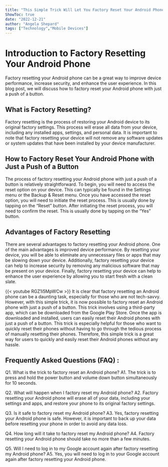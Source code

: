 ```yaml
---
title: "This Simple Trick Will Let You Factory Reset Your Android Phone With Just a Push of a Button!"
ShowToc: true 
date: "2022-12-21"
author: "Angela Shepard" 
tags: ["Technology","Mobile Devices"]
---
```

# Introduction to Factory Resetting Your Android Phone

Factory resetting your Android phone can be a great way to improve device performance, increase security, and enhance the user experience. In this blog post, we will discuss how to factory reset your Android phone with just a push of a button.

## What is Factory Resetting?

Factory resetting is the process of restoring your Android device to its original factory settings. This process will erase all data from your device, including any installed apps, settings, and personal data. It is important to note that factory resetting your device will not remove any software updates or system updates that have been installed by your device manufacturer.

## How to Factory Reset Your Android Phone with Just a Push of a Button

The process of factory resetting your Android phone with just a push of a button is relatively straightforward. To begin, you will need to access the reset option on your device. This can typically be found in the Settings menu or the Backup & Reset menu. Once you have accessed the reset option, you will need to initiate the reset process. This is usually done by tapping on the “Reset” button. After initiating the reset process, you will need to confirm the reset. This is usually done by tapping on the “Yes” button.

## Advantages of Factory Resetting

There are several advantages to factory resetting your Android phone. One of the main advantages is improved device performance. By resetting your device, you will be able to eliminate any unnecessary files or apps that may be slowing down your device. Additionally, factory resetting your device can help to increase security by removing any malicious software that may be present on your device. Finally, factory resetting your device can help to enhance the user experience by allowing you to start fresh with a clean slate.

{{< youtube RGZ1i5MpWCw >}} 
It is clear that factory resetting an Android phone can be a daunting task, especially for those who are not tech-savvy. However, with this simple trick, it is now possible to factory reset an Android phone with just a push of a button. This trick involves using a third-party app, which can be downloaded from the Google Play Store. Once the app is downloaded and installed, users can easily reset their Android phones with just a push of a button. This trick is especially helpful for those who want to quickly reset their phones without having to go through the tedious process of manually resetting their phones. Therefore, this simple trick is a great way for users to quickly and easily reset their Android phones without any hassle.

## Frequently Asked Questions (FAQ) :
Q1. What is the trick to factory reset an Android phone?
A1. The trick is to press and hold the power button and volume down button simultaneously for 10 seconds.

Q2. What will happen when I factory reset my Android phone?
A2. Factory resetting your Android phone will erase all of your data, including your settings and apps, and restore your phone to its original factory settings.

Q3. Is it safe to factory reset my Android phone?
A3. Yes, factory resetting your Android phone is safe. However, it is important to back up your data before resetting your phone in order to avoid any data loss.

Q4. How long will it take to factory reset my Android phone?
A4. Factory resetting your Android phone should take no more than a few minutes.

Q5. Will I need to log in to my Google account again after factory resetting my Android phone?
A5. Yes, you will need to log in to your Google account again after factory resetting your Android phone.


